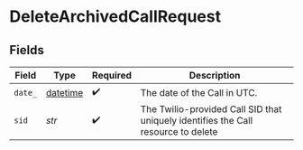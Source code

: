 # DeleteArchivedCallRequest


## Fields

| Field                                                                             | Type                                                                              | Required                                                                          | Description                                                                       |
| --------------------------------------------------------------------------------- | --------------------------------------------------------------------------------- | --------------------------------------------------------------------------------- | --------------------------------------------------------------------------------- |
| `date_`                                                                           | [datetime](https://docs.python.org/3/library/datetime.html#datetime-objects)      | :heavy_check_mark:                                                                | The date of the Call in UTC.                                                      |
| `sid`                                                                             | *str*                                                                             | :heavy_check_mark:                                                                | The Twilio-provided Call SID that uniquely identifies the Call resource to delete |
